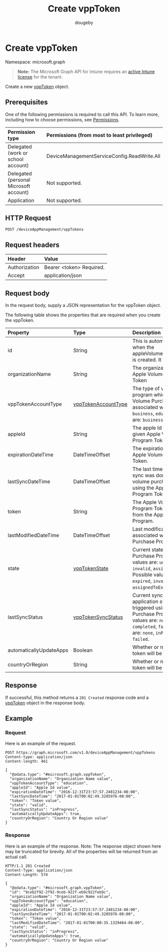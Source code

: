 ﻿---
title: "Create vppToken"
description: "Create a new vppToken object."
author: "dougeby"
localization_priority: Normal
ms.prod: "intune"
doc_type: apiPageType
---

# Create vppToken

Namespace: microsoft.graph

> **Note:** The Microsoft Graph API for Intune requires an [active Intune license](https://go.microsoft.com/fwlink/?linkid=839381) for the tenant.

Create a new [vppToken](../resources/intune-onboarding-vpptoken.md) object.

## Prerequisites

One of the following permissions is required to call this API. To learn more, including how to choose permissions, see [Permissions](/graph/permissions-reference).

| Permission type                        | Permissions (from most to least privileged) |
| :------------------------------------- | :------------------------------------------ |
| Delegated (work or school account)     | DeviceManagementServiceConfig.ReadWrite.All |
| Delegated (personal Microsoft account) | Not supported.                              |
| Application                            | Not supported.                              |

## HTTP Request

<!-- {
  "blockType": "ignored"
}
-->

```http
POST /deviceAppManagement/vppTokens
```

## Request headers

| Header        | Value                          |
| :------------ | :----------------------------- |
| Authorization | Bearer &lt;token&gt; Required. |
| Accept        | application/json               |

## Request body

In the request body, supply a JSON representation for the vppToken object.

The following table shows the properties that are required when you create the vppToken.

| Property                | Type                                                                       | Description                                                                                                                                                                                                                                             |
| :---------------------- | :------------------------------------------------------------------------- | :------------------------------------------------------------------------------------------------------------------------------------------------------------------------------------------------------------------------------------------------------ |
| id                      | String                                                                     | This is automatically generated when the appleVolumePurchaseProgramToken is created. It is the Key of the entity.                                                                                                                                       |
| organizationName        | String                                                                     | The organization associated with the Apple Volume Purchase Program Token                                                                                                                                                                                |
| vppTokenAccountType     | [vppTokenAccountType](../resources/intune-shared-vpptokenaccounttype.md)   | The type of volume purchase program which the given Apple Volume Purchase Program Token is associated with. Possible values are: `business`, `education`. Possible values are: `business`, `education`.                                                 |
| appleId                 | String                                                                     | The apple Id associated with the given Apple Volume Purchase Program Token.                                                                                                                                                                             |
| expirationDateTime      | DateTimeOffset                                                             | The expiration date time of the Apple Volume Purchase Program Token.                                                                                                                                                                                    |
| lastSyncDateTime        | DateTimeOffset                                                             | The last time when an application sync was done with the Apple volume purchase program service using the Apple Volume Purchase Program Token.                                                                                                           |
| token                   | String                                                                     | The Apple Volume Purchase Program Token string downloaded from the Apple Volume Purchase Program.                                                                                                                                                       |
| lastModifiedDateTime    | DateTimeOffset                                                             | Last modification date time associated with the Apple Volume Purchase Program Token.                                                                                                                                                                    |
| state                   | [vppTokenState](../resources/intune-onboarding-vpptokenstate.md)           | Current state of the Apple Volume Purchase Program Token. Possible values are: `unknown`, `valid`, `expired`, `invalid`, `assignedToExternalMDM`. Possible values are: `unknown`, `valid`, `expired`, `invalid`, `assignedToExternalMDM`.               |
| lastSyncStatus          | [vppTokenSyncStatus](../resources/intune-onboarding-vpptokensyncstatus.md) | Current sync status of the last application sync which was triggered using the Apple Volume Purchase Program Token. Possible values are: `none`, `inProgress`, `completed`, `failed`. Possible values are: `none`, `inProgress`, `completed`, `failed`. |
| automaticallyUpdateApps | Boolean                                                                    | Whether or not apps for the VPP token will be automatically updated.                                                                                                                                                                                    |
| countryOrRegion         | String                                                                     | Whether or not apps for the VPP token will be automatically updated.                                                                                                                                                                                    |

## Response

If successful, this method returns a `201 Created` response code and a [vppToken](../resources/intune-onboarding-vpptoken.md) object in the response body.

## Example

### Request

Here is an example of the request.

```http
POST https://graph.microsoft.com/v1.0/deviceAppManagement/vppTokens
Content-type: application/json
Content-length: 461

{
  "@odata.type": "#microsoft.graph.vppToken",
  "organizationName": "Organization Name value",
  "vppTokenAccountType": "education",
  "appleId": "Apple Id value",
  "expirationDateTime": "2016-12-31T23:57:57.2481234-08:00",
  "lastSyncDateTime": "2017-01-01T00:02:49.3205976-08:00",
  "token": "Token value",
  "state": "valid",
  "lastSyncStatus": "inProgress",
  "automaticallyUpdateApps": true,
  "countryOrRegion": "Country Or Region value"
}
```

### Response

Here is an example of the response. Note: The response object shown here may be truncated for brevity. All of the properties will be returned from an actual call.

```http
HTTP/1.1 201 Created
Content-Type: application/json
Content-Length: 574

{
  "@odata.type": "#microsoft.graph.vppToken",
  "id": "9ceb2f92-2f92-9ceb-922f-eb9c922feb9c",
  "organizationName": "Organization Name value",
  "vppTokenAccountType": "education",
  "appleId": "Apple Id value",
  "expirationDateTime": "2016-12-31T23:57:57.2481234-08:00",
  "lastSyncDateTime": "2017-01-01T00:02:49.3205976-08:00",
  "token": "Token value",
  "lastModifiedDateTime": "2017-01-01T00:00:35.1329464-08:00",
  "state": "valid",
  "lastSyncStatus": "inProgress",
  "automaticallyUpdateApps": true,
  "countryOrRegion": "Country Or Region value"
}
```
